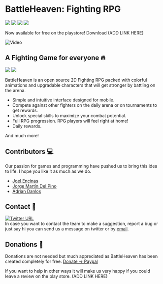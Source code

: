 # BattleHeaven: Fighting RPG
<p>
    <img src="https://img.shields.io/badge/Released-26%2F06%2F2022-blue">
    <img src="https://img.shields.io/badge/version-1.0-brightgreen">
    <img src="https://img.shields.io/badge/-Unity-lightgrey">
    <img src="https://img.shields.io/badge/-C%23-blue">
</p>

Now available for free on the playstore! Download (ADD LINK HERE)

<p>
    <img src="https://raw.githubusercontent.com/AdrianDanlos/NFT-Game-Mamecorp/master/Assets/Images/combat.gif" alt="Video"/>
</p>

## A Fighting Game for everyone :fire:
<p>
  <img src="https://img.shields.io/badge/-fighting-red">
  <img src="https://img.shields.io/badge/-pegi7-brightgreen">
</p>

BattleHeaven is an open source 2D Fighting RPG packed with colorful animations and upgradable characters that will get stronger by battling on the arena.

- Simple and intuitive interface designed for mobile.
- Compete against other fighters on the daily arena or on tournaments to get rewards.
- Unlock special skills to maximize your combat potential.
- Full RPG progression. RPG players will feel right at home!
- Daily rewards.

And much more!

## Contributors :computer:
Our passion for games and programming have pushed us to bring this idea to life. I hope you like it as much as we do.
<ul>
    <li><a href="https://github.com/JoelEncinas" target="_blank">Joel Encinas</a></li>
    <li><a href="https://github.com/massije" target="_blank">Jorge Martín Del Pino</a></li>
    <li><a href="https://github.com/AdrianDanlos" target="_blank">Adrian Danlos</a></li>
</ul>

## Contact 📱
[![Twitter URL](https://img.shields.io/twitter/url/https/twitter.com/MamecorpG.svg?style=social&label=Follow%20%40MamecorpG)](https://twitter.com/MamecorpG)
<br>
In case you want to contact the team to make a suggestion, report a bug or just say hi you can send us a message on twitter or by <span><a href="mailto:Mamecorp.games@gmail.com" target="_blank">email</a></span>.

## Donations 💸
Donations are not needed but much appreciated as BattleHeaven has been created completely for free. <span><a href="https://paypal.me/mamecorp?country.x=ES&locale.x=es_ES" target="_blank">Donate -> Paypal</a></span> 

If you want to help in other ways it will make us very happy if you could leave a review on the play store. (ADD LINK HERE)
